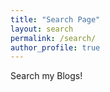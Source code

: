 ```yaml
---
title: "Search Page"
layout: search
permalink: /search/
author_profile: true
---
```


Search my Blogs!